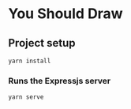 # You Should Draw

## Project setup
```
yarn install
```

### Runs the Expressjs server
```
yarn serve
```
